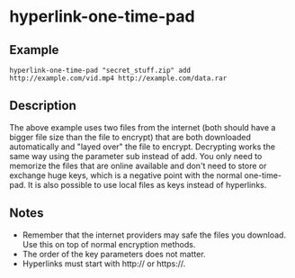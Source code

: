 # hyperlink-one-time-pad

## Example
```
hyperlink-one-time-pad "secret_stuff.zip" add http://example.com/vid.mp4 http://example.com/data.rar
```

## Description
The above example uses two files from the internet (both should have a bigger file size than the file to encrypt) that are both downloaded automatically and "layed over" the file to encrypt. Decrypting works the same way using the parameter sub instead of add. You only need to memorize the files that are online available and don't need to store or exchange huge keys, which is a negative point with the normal one-time-pad. It is also possible to use local files as keys instead of hyperlinks.

## Notes
- Remember that the internet providers may safe the files you download. Use this on top of normal encryption methods.
- The order of the key parameters does not matter.
- Hyperlinks must start with http:// or https://.
 
